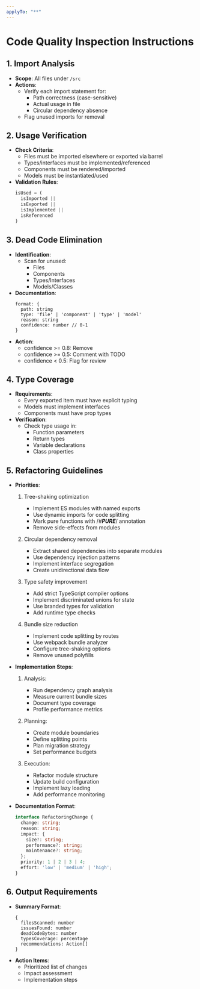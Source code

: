 ```yaml
---
applyTo: "**"
---
```


# Code Quality Inspection Instructions

## 1. Import Analysis
- **Scope**: All files under `/src`
- **Actions**:
  - Verify each import statement for:
    - Path correctness (case-sensitive)
    - Actual usage in file
    - Circular dependency absence
  - Flag unused imports for removal

## 2. Usage Verification
- **Check Criteria**:
  - Files must be imported elsewhere or exported via barrel
  - Types/interfaces must be implemented/referenced
  - Components must be rendered/imported
  - Models must be instantiated/used
- **Validation Rules**:
  ```typescript
  isUsed = (
    isImported ||
    isExported ||
    isImplemented ||
    isReferenced
  )
  ```

## 3. Dead Code Elimination
- **Identification**:
  - Scan for unused:
    - Files
    - Components
    - Types/Interfaces
    - Models/Classes
- **Documentation**:
  ```
  format: {
    path: string
    type: 'file' | 'component' | 'type' | 'model'
    reason: string
    confidence: number // 0-1
  }
  ```
- **Action**:
  - confidence >= 0.8: Remove
  - confidence >= 0.5: Comment with TODO
  - confidence < 0.5: Flag for review

## 4. Type Coverage
- **Requirements**:
  - Every exported item must have explicit typing
  - Models must implement interfaces
  - Components must have prop types
- **Verification**:
  - Check type usage in:
    - Function parameters
    - Return types
    - Variable declarations
    - Class properties

## 5. Refactoring Guidelines
- **Priorities**:
  1. Tree-shaking optimization
     - Implement ES modules with named exports
     - Use dynamic imports for code splitting
     - Mark pure functions with /*#__PURE__*/ annotation
     - Remove side-effects from modules

  2. Circular dependency removal
     - Extract shared dependencies into separate modules
     - Use dependency injection patterns
     - Implement interface segregation
     - Create unidirectional data flow

  3. Type safety improvement
     - Add strict TypeScript compiler options
     - Implement discriminated unions for state
     - Use branded types for validation
     - Add runtime type checks

  4. Bundle size reduction
     - Implement code splitting by routes
     - Use webpack bundle analyzer
     - Configure tree-shaking options
     - Remove unused polyfills

- **Implementation Steps**:
  1. Analysis:
     - Run dependency graph analysis
     - Measure current bundle sizes
     - Document type coverage
     - Profile performance metrics

  2. Planning:
     - Create module boundaries
     - Define splitting points
     - Plan migration strategy
     - Set performance budgets

  3. Execution:
     - Refactor module structure
     - Update build configuration
     - Implement lazy loading
     - Add performance monitoring

- **Documentation Format**:
  ```typescript
  interface RefactoringChange {
    change: string;
    reason: string;
    impact: {
      size?: string;
      performance?: string;
      maintenance?: string;
    };
    priority: 1 | 2 | 3 | 4;
    effort: 'low' | 'medium' | 'high';
  }
  ```

## 6. Output Requirements
- **Summary Format**:
  ```
  {
    filesScanned: number
    issuesFound: number
    deadCodeBytes: number
    typesCoverage: percentage
    recommendations: Action[]
  }
  ```
- **Action Items**:
  - Prioritized list of changes
  - Impact assessment
  - Implementation steps
